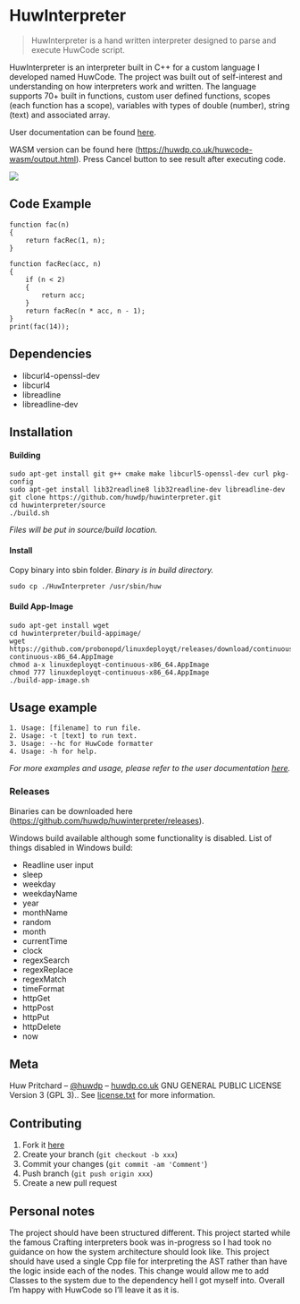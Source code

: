 


# HuwInterpreter
> HuwInterpreter is a hand written interpreter designed to parse and execute HuwCode script.

HuwInterpreter is an interpreter built in C++ for a custom language I developed named HuwCode. The project was built out of self-interest and understanding on how interpreters work and written. The language supports 70+ built in functions, custom user defined functions, scopes (each function has a scope), variables with types of double (number), string (text) and associated array.

User documentation can be found [here](https://huwdp.github.io/huwcode-documentation/).

WASM version can be found here (https://huwdp.co.uk/huwcode-wasm/output.html). Press Cancel button to see result after executing code.

![](https://huwdp.co.uk/sites/default/files/inline-images/huwinterpreter-in-action_0.png)
## Code Example
```
function fac(n)
{
    return facRec(1, n);
}

function facRec(acc, n)
{
    if (n < 2)
    {
        return acc;
    }
    return facRec(n * acc, n - 1);
}
print(fac(14));
```

## Dependencies

 - libcurl4-openssl-dev 
 - libcurl4
 - libreadline
 - libreadline-dev

## Installation

#### Building
```
sudo apt-get install git g++ cmake make libcurl5-openssl-dev curl pkg-config
sudo apt-get install lib32readline8 lib32readline-dev libreadline-dev
git clone https://github.com/huwdp/huwinterpreter.git
cd huwinterpreter/source
./build.sh
```
*Files will be put in source/build location.*


#### Install
Copy binary into sbin folder. *Binary is in build directory.*
```
sudo cp ./HuwInterpreter /usr/sbin/huw
```

#### Build App-Image
```
sudo apt-get install wget
cd huwinterpreter/build-appimage/
wget https://github.com/probonopd/linuxdeployqt/releases/download/continuous/linuxdeployqt-continuous-x86_64.AppImage
chmod a-x linuxdeployqt-continuous-x86_64.AppImage
chmod 777 linuxdeployqt-continuous-x86_64.AppImage
./build-app-image.sh
```

## Usage example
```
1. Usage: [filename] to run file.
2. Usage: -t [text] to run text.
3. Usage: --hc for HuwCode formatter
4. Usage: -h for help.
```
_For more examples and usage, please refer to the user documentation [here](https://huwdp.github.io/huwcode-documentation/)._

### Releases
Binaries can be downloaded here (https://github.com/huwdp/huwinterpreter/releases).

Windows build available although some functionality is disabled. 
List of things disabled in Windows build:

- Readline user input
 - sleep
 - weekday
 - weekdayName
 - year
 - monthName
 - random
 - month
 - currentTime
 - clock
 - regexSearch
 - regexReplace
 - regexMatch
 - timeFormat
 - httpGet
 - httpPost
 - httpPut
 - httpDelete
 - now

## Meta
Huw Pritchard – [@huwdp](https://twitter.com/huwdp) – [huwdp.co.uk](https://huwdp.co.uk)
GNU GENERAL PUBLIC LICENSE Version 3 (GPL 3).. See [license.txt](https://github.com/huwdp/huwinterpreter/blob/master/license.txt) for more information.
## Contributing
1. Fork it [here](https://github.com/huwdp/huwinterpreter/fork)
2. Create your branch (`git checkout -b xxx`)
3. Commit your changes (`git commit -am 'Comment'`)
4. Push branch (`git push origin xxx`)
5. Create a new pull request

## Personal notes

The project should have been structured different. This project started while the famous Crafting interpreters book was in-progress so I had took no guidance on how the system architecture should look like. This project should have used a single Cpp file for interpreting the AST rather than have the logic inside each of the nodes. This change would allow me to add Classes to the system due to the dependency hell I got myself into. Overall I’m happy with HuwCode so I’ll leave it as it is.
